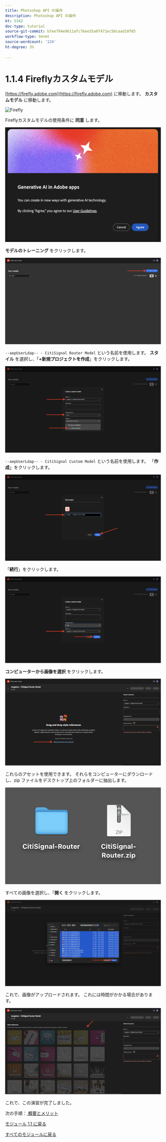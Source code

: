 ```yaml
---
title: Photoshop API の操作
description: Photoshop API の操作
kt: 5342
doc-type: tutorial
source-git-commit: b7ee794e9611afc7bee35a0f471ec50caad10f85
workflow-type: tm+mt
source-wordcount: '124'
ht-degree: 3%

---
```


# 1.1.4 Fireflyカスタムモデル

[https://firefly.adobe.com](https://firefly.adobe.com) に移動します。 **カスタムモデル** に移動します。

![Firefly](./images/ffcm1.png)

Fireflyカスタムモデルの使用条件に **同意** します。

![Firefly](./images/ffcm2.png)

**モデルのトレーニング** をクリックします。

![Firefly](./images/ffcm3.png)

`--aepUserLdap-- - CitiSignal Router Model` という名前を使用します。 **スタイル** を選択し、「**+新規プロジェクトを作成**」をクリックします。

![Firefly](./images/ffcm4.png)

`--aepUserLdap-- - CitiSignal Custom Model` という名前を使用します。 「**作成**」をクリックします。

![Firefly](./images/ffcm5.png)

「**続行**」をクリックします。

![Firefly](./images/ffcm6.png)

**コンピューターから画像を選択** をクリックします。

![Firefly](./images/ffcm7.png)

これらのアセットを使用できます。 それらをコンピューターにダウンロードし、zip ファイルをデスクトップ上のフォルダーに抽出します。

![Firefly](./images/ffcm8.png)

すべての画像を選択し、「**開く** をクリックします。

![Firefly](./images/ffcm9.png)

これで、画像がアップロードされます。 これには時間がかかる場合があります。

![Firefly](./images/ffcm10.png)

これで、この演習が完了しました。

次の手順：[ 概要とメリット ](./summary.md)

[モジュール 1.1 に戻る](./firefly-services.md)

[すべてのモジュールに戻る](./../../../overview.md)
